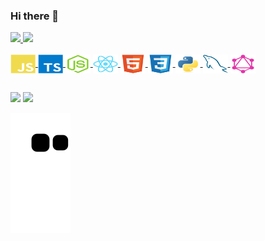 ### Hi there 👋

 <div>
  <a href="https://github.com/acsPrudencio">
  <img height="180em" src="https://github-readme-stats.vercel.app/api?username=acsPrudencio&show_icons=true&theme=monokai&include_all_commits=true&count_private=true"/>
  <img height="180em" src="https://github-readme-stats.vercel.app/api/top-langs/?username=acsPrudencio&layout=compact&langs_count=7&theme=monokai"/>
</div>
<div style="display: inline_block"><br>
  <img align="center" alt="Rafa-Js" height="30" width="40" src="https://raw.githubusercontent.com/devicons/devicon/master/icons/javascript/javascript-plain.svg">
  <img align="center" alt="Rafa-Ts" height="30" width="40" src="https://raw.githubusercontent.com/devicons/devicon/master/icons/typescript/typescript-plain.svg">
  <img align="center" alt="Carlin-NodeJS" height="30" width="40" src="https://raw.githubusercontent.com/devicons/devicon/master/icons/nodejs/nodejs-plain.svg">
  <img align="center" alt="Rafa-React" height="30" width="40" src="https://raw.githubusercontent.com/devicons/devicon/master/icons/react/react-original.svg">
  <img align="center" alt="Rafa-HTML" height="30" width="40" src="https://raw.githubusercontent.com/devicons/devicon/master/icons/html5/html5-original.svg">
  <img align="center" alt="Rafa-CSS" height="30" width="40" src="https://raw.githubusercontent.com/devicons/devicon/master/icons/css3/css3-original.svg">
  <img align="center" alt="Rafa-Python" height="30" width="40" src="https://raw.githubusercontent.com/devicons/devicon/master/icons/python/python-original.svg">
  <img align="center" alt="Carlim-MySQL" height="30" width="40" src="https://raw.githubusercontent.com/devicons/devicon/master/icons/mysql/mysql-plain.svg">
  <img align="center" alt="Carlim-Graphql" height="30" width="40" src="https://raw.githubusercontent.com/devicons/devicon/master/icons/graphql/graphql-plain.svg">
</div>
  
   ##
  <div>
     <a href = "mailto:acsprudencio@gmail.com"><img src="https://img.shields.io/badge/-Gmail-%23333?style=for-the-badge&logo=gmail&logoColor=white" target="_blank"></a>
     <a href="https://www.linkedin.com/in/acsprudencio" target="_blank"><img src="https://img.shields.io/badge/-LinkedIn-%230077B5?style=for-the-badge&logo=linkedin&logoColor=white" target="_blank"></a> 
     
   ![Snake animation](https://github.com/acsPrudencio/acsPrudencio/blob/output/github-contribution-grid-snake.svg)
  </div>
    

